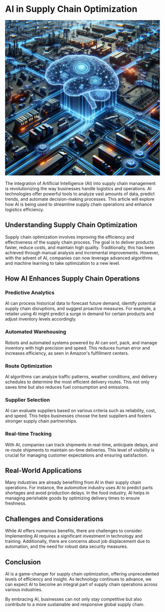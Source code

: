 # AI in Supply Chain Optimization

![AI in Supply Chain](https://raw.githubusercontent.com/Kanakjr/100-days-of-AI-Writing/main/images/AI-in-Supply-Chain-Optimization.png)

The integration of Artificial Intelligence (AI) into supply chain management is revolutionizing the way businesses handle logistics and operations. AI technologies offer powerful tools to analyze vast amounts of data, predict trends, and automate decision-making processes. This article will explore how AI is being used to streamline supply chain operations and enhance logistics efficiency.

## Understanding Supply Chain Optimization

Supply chain optimization involves improving the efficiency and effectiveness of the supply chain process. The goal is to deliver products faster, reduce costs, and maintain high quality. Traditionally, this has been achieved through manual analysis and incremental improvements. However, with the advent of AI, companies can now leverage advanced algorithms and machine learning to take optimization to a new level.

## How AI Enhances Supply Chain Operations

### Predictive Analytics

AI can process historical data to forecast future demand, identify potential supply chain disruptions, and suggest proactive measures. For example, a retailer using AI might predict a surge in demand for certain products and adjust inventory levels accordingly.

### Automated Warehousing

Robots and automated systems powered by AI can sort, pack, and manage inventory with high precision and speed. This reduces human error and increases efficiency, as seen in Amazon's fulfillment centers.

### Route Optimization

AI algorithms can analyze traffic patterns, weather conditions, and delivery schedules to determine the most efficient delivery routes. This not only saves time but also reduces fuel consumption and emissions.

### Supplier Selection

AI can evaluate suppliers based on various criteria such as reliability, cost, and speed. This helps businesses choose the best suppliers and fosters stronger supply chain partnerships.

### Real-time Tracking

With AI, companies can track shipments in real-time, anticipate delays, and re-route shipments to maintain on-time deliveries. This level of visibility is crucial for managing customer expectations and ensuring satisfaction.

## Real-World Applications

Many industries are already benefiting from AI in their supply chain operations. For instance, the automotive industry uses AI to predict parts shortages and avoid production delays. In the food industry, AI helps in managing perishable goods by optimizing delivery times to ensure freshness.

## Challenges and Considerations

While AI offers numerous benefits, there are challenges to consider. Implementing AI requires a significant investment in technology and training. Additionally, there are concerns about job displacement due to automation, and the need for robust data security measures.

## Conclusion

AI is a game-changer for supply chain optimization, offering unprecedented levels of efficiency and insight. As technology continues to advance, we can expect AI to become an integral part of supply chain operations across various industries.

By embracing AI, businesses can not only stay competitive but also contribute to a more sustainable and responsive global supply chain.